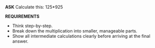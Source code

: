 <!-- __ASK__
Calculate this: 125*925 -->

__ASK__
Calculate this: 125*925

__REQUIREMENTS__
- Think step-by-step.
- Break down the multiplication into smaller, manageable parts.
- Show all intermediate calculations clearly before arriving at the final answer.
